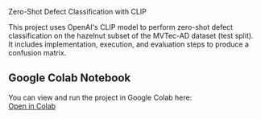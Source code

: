  Zero-Shot Defect Classification with CLIP

This project uses OpenAI's CLIP model to perform zero-shot defect classification on the hazelnut subset of the MVTec-AD dataset (test split).  
It includes implementation, execution, and evaluation steps to produce a confusion matrix.

## Google Colab Notebook
You can view and run the project in Google Colab here:  
[Open in Colab](https://colab.research.google.com/drive/1qm8ICYVJgJp7b0oAHMUS6lNHVclHn9Lt?usp=sharing)
